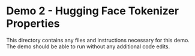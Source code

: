 # Demo 2 - Hugging Face Tokenizer Properties

This directory contains any files and instructions necessary for this demo. The demo should be able to run without any additional code edits.
